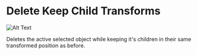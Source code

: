# Delete Keep Child Transforms

![Alt Text](gifs/maybe.gif)

Deletes the active selected object while keeping it's children in their same transformed position as before.
